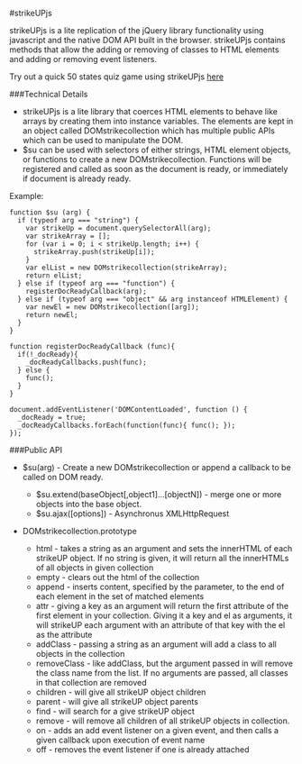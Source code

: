 #strikeUPjs

strikeUPjs is a lite replication of the jQuery library functionality using javascript and the native DOM API built in the browser. strikeUPjs contains methods that allow the adding or removing of classes to HTML elements and adding or removing event listeners.

Try out a quick 50 states quiz game using strikeUPjs [here](http://www.christopherdeborja.com/strikeUPjs)

###Technical Details
* strikeUPjs is a lite library that coerces HTML elements to behave like arrays by creating them into instance variables. The elements are kept in an object called DOMstrikecollection which has multiple public APIs which can be used to manipulate the DOM.
* $su can be used with selectors of either strings, HTML element objects, or functions to create a new DOMstrikecollection. Functions will be registered and called as soon as the document is ready, or immediately if document is already ready.

Example:
```
function $su (arg) {
  if (typeof arg === "string") {
    var strikeUp = document.querySelectorAll(arg);
    var strikeArray = [];
    for (var i = 0; i < strikeUp.length; i++) {
      strikeArray.push(strikeUp[i]);
    }
    var elList = new DOMstrikecollection(strikeArray);
    return elList;
  } else if (typeof arg === "function") {
    registerDocReadyCallback(arg);
  } else if (typeof arg === "object" && arg instanceof HTMLElement) {
    var newEl = new DOMstrikecollection([arg]);
    return newEl;
  }
}

function registerDocReadyCallback (func){
  if(!_docReady){
    _docReadyCallbacks.push(func);
  } else {
    func();
  }
}

document.addEventListener('DOMContentLoaded', function () {
  _docReady = true;
  _docReadyCallbacks.forEach(function(func){ func(); });
});

```
###Public API

* $su(arg) - Create a new DOMstrikecollection or append a callback to be called on DOM ready.
  * $su.extend(baseObject[,object1]...[objectN]) - merge one or more objects into the base object.
  * $su.ajax([options]) - Asynchronus XMLHttpRequest

* DOMstrikecollection.prototype
  * html - takes a string as an argument and sets the innerHTML of each strikeUP object. If no string is given, it will return all the innerHTMLs of all objects in given collection
  * empty - clears out the html of the collection
  * append - inserts content, specified by the parameter, to the end of each element in the set of matched elements
  * attr - giving a key as an argument will return the first attribute of the first element in your collection. Giving it a key and el as arguments, it will strikeUP each argument with an attribute of that key with the el as the attribute
  * addClass - passing a string as an argument will add a class to all objects in the collection
  * removeClass - like addClass, but the argument passed in will remove the class name from the list. If no arguments are passed, all classes in that collection are removed
  * children - will give all strikeUP object children
  * parent - will give all strikeUP object parents
  * find - will search for a give strikeUP object
  * remove - will remove all children of all strikeUP objects in collection.
  * on - adds an add event listener on a given event, and then calls a given callback upon execution of event name
  * off - removes the event listener if one is already attached
